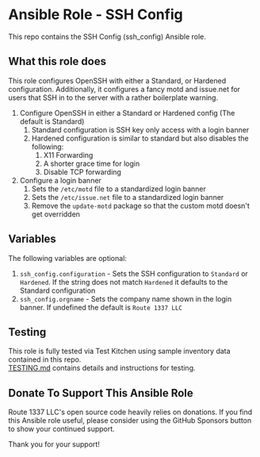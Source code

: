 Ansible Role - SSH Config
==========================
This repo contains the SSH Config (ssh_config) Ansible role.

What this role does
-------------------
This role configures OpenSSH with either a Standard, or Hardened configuration. Additionally, it configures a fancy
motd and issue.net for users that SSH in to the server with a rather boilerplate warning.

1. Configure OpenSSH in either a Standard or Hardened config (The default is Standard)
    1. Standard configuration is SSH key only access with a login banner
    2. Hardened configuration is similar to standard but also disables the following:
        1. X11 Forwarding
        2. A shorter grace time for login
        3. Disable TCP forwarding
2. Configure a login banner
    1. Sets the `/etc/motd` file to a standardized login banner
    2. Sets the `/etc/issue.net` file to a standardized login banner
    3. Remove the `update-motd` package so that the custom motd doesn't get overridden

Variables
---------
The following variables are optional:

1. `ssh_config.configuration` - Sets the SSH configuration to `Standard` or `Hardened`. If the string does not match `Hardened`
it defaults to the Standard configuration
2. `ssh_config.orgname` - Sets the company name shown in the login banner. If undefined the default is `Route 1337 LLC`

Testing
-------
This role is fully tested via Test Kitchen using sample inventory data contained in this repo.  
[TESTING.md](TESTING.md) contains details and instructions for testing. 

Donate To Support This Ansible Role
-----------------------------------
Route 1337 LLC's open source code heavily relies on donations. If you find this Ansible role useful, please consider using the GitHub Sponsors button to show your continued support.

Thank you for your support!
